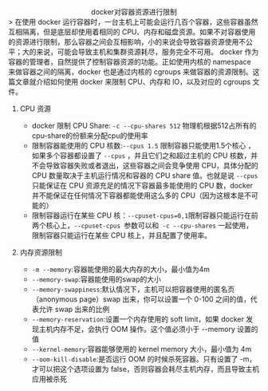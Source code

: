 <center>docker对容器资源进行限制</center>
> 在使用 docker 运行容器时，一台主机上可能会运行几百个容器，这些容器虽然互相隔离，但是底层却使用着相同的 CPU、内存和磁盘资源。如果不对容器使用的资源进行限制，那么容器之间会互相影响，小的来说会导致容器资源使用不公平；大的来说，可能会导致主机和集群资源耗尽，服务完全不可用。  docker 作为容器的管理者，自然提供了控制容器资源的功能。正如使用内核的 namespace 来做容器之间的隔离，docker 也是通过内核的 cgroups 来做容器的资源限制。这篇文章就介绍如何使用 docker 来限制 CPU、内存和 IO，以及对应的 cgroups 文件。   

1.  CPU 资源
	- docker 限制 CPU Share: `-c --cpu-shares 512` 物理机根据512占所有的cpu-share的份额来分配cpu的使用率    
	-  限制容器能使用的 CPU 核数:`--cpus 1.5` 限制容器只能使用1.5个核心 ，如果多个容器都设置了 `--cpus` ，并且它们之和超过主机的 CPU 核数，并不会导致容器失败或者退出，这些容器之间会竞争使用 CPU，具体分配的 CPU 数量取决于主机运行情况和容器的 CPU share 值。也就是说 `--cpus `只能保证在 CPU 资源充足的情况下容器最多能使用的 CPU 数，docker 并不能保证在任何情况下容器都能使用这么多的 CPU（因为这根本是不可能的）
	-  限制容器运行在某些 CPU 核：`--cpuset-cpus=0,1`限制容器只能运行在前两个核心上，`--cpuset-cpus `参数可以和` -c --cpu-shares` 一起使用，限制容器只能运行在某些 CPU 核上，并且配置了使用率。     

2. 内存资源限制
	-  `-m --memory`:容器能使用的最大内存的大小，最小值为4m  
	-  `--memory-swap`:容器能使用的swap的大小
	-  `--memory-swappiness`:默认情况下，主机可以把容器使用的匿名页（anonymous page）swap 出来，你可以设置一个 0-100 之间的值，代表允许 swap 出来的比例
	-  `--memory-reservation`:设置一个内存使用的 soft limit，如果 docker 发现主机内存不足，会执行 OOM 操作。这个值必须小于 --memory 设置的值
	-  `--kernel-memory`:容器能够使用的 kernel memory 大小，最小值为 4m
	-  `--oom-kill-disable`:是否运行 OOM 的时候杀死容器。只有设置了 -m，才可以把这个选项设置为 false，否则容器会耗尽主机内存，而且导致主机应用被杀死
